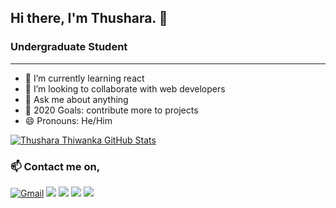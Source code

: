 ## Hi there, I'm Thushara. 👋

### Undergraduate Student
<hr>

   - 🌱 I’m currently learning react
   - 👯 I’m looking to collaborate with web developers
   - 💬 Ask me about anything 
   - 🥅 2020 Goals: contribute more to projects
   - 😄 Pronouns: He/Him

[![Thushara Thiwanka GitHub Stats](https://github-readme-stats.vercel.app/api?username=thusharathiwanka&show_icons=true&count_private=true)](https://github.com/thusharathiwanka)

### 📫 Contact me on,

[![Gmail](https://img.shields.io/badge/-GMAIL-D14836?style=for-the-badge&logo=gmail&logoColor=white)](mailto:thusharathiwanka123@gmail.com)
[<img src="https://img.shields.io/badge/linkedin-%230077B5.svg?&style=for-the-badge&logo=linkedin&logoColor=white" />](https://www.linkedin.com/in/thushara-thiwanka-3b4392197/)
[<img src = "https://img.shields.io/badge/instagram-%23E4405F.svg?&style=for-the-badge&logo=instagram&logoColor=white">](https://www.instagram.com/thusharathiwanka.___/)
[<img src = "https://img.shields.io/badge/facebook-%231877F2.svg?&style=for-the-badge&logo=facebook&logoColor=white">](https://www.facebook.com/thushara.thiwanka.7/)
[<img src="https://img.shields.io/badge/twitter-%231DA1F2.svg?&style=for-the-badge&logo=twitter&logoColor=white" />](https://twitter.com/tandt97)

<!--
### Familiar Tools & Technologies,

<p style="margin-top: -1rem;">
   <img style="margin: auto;" src="https://github.com/thusharathiwanka/thusharathiwanka/blob/main/images/languages/html5.png?raw=true" width="50" height="50"/>
   <img style="margin: auto;" src="https://github.com/thusharathiwanka/thusharathiwanka/blob/main/images/languages/css3.png?raw=true" width="50" height="50"/>
   <img style="margin: auto;" src="https://github.com/thusharathiwanka/thusharathiwanka/blob/main/images/languages/js.png?raw=true" width="50" height="50"/>
   <img style="margin: auto;" src="https://github.com/thusharathiwanka/thusharathiwanka/blob/main/images/languages/sass.png?raw=true" width="50" height="50"/>
   <img style="margin: auto;" src="https://github.com/thusharathiwanka/thusharathiwanka/blob/main/images/languages/java.png?raw=true" width="50" height="70"/>
   <img style="margin: auto;" src="https://github.com/thusharathiwanka/thusharathiwanka/blob/main/images/languages/php.png?raw=true" width="50" height="50"/>
   <img style="margin: auto;" src="https://github.com/thusharathiwanka/thusharathiwanka/blob/main/images/languages/python.png?raw=true" width="50" height="50"/>
   <img style="margin: auto;" src="https://github.com/thusharathiwanka/thusharathiwanka/blob/main/images/languages/c.png?raw=true" width="50" height="50"/>
   <img style="margin: auto;" src="https://github.com/thusharathiwanka/thusharathiwanka/blob/main/images/languages/cpp.png?raw=true" width="50" height="50"/>
   <img style="margin: auto;" src="https://github.com/thusharathiwanka/thusharathiwanka/blob/main/images/languages/mysql.png?raw=true" width="50" height="50"/>
</p>
<br>
<p style="margin-top: -1rem;">
   <img style="margin: auto;" src="https://github.com/thusharathiwanka/thusharathiwanka/blob/main/images/tools/git.png?raw=true" width="50" height="50"/>
   <img style="margin: auto;" src="https://github.com/thusharathiwanka/thusharathiwanka/blob/main/images/tools/github.png?raw=true" width="50" height="50"/>
   <img style="margin: auto;" src="https://github.com/thusharathiwanka/thusharathiwanka/blob/main/images/tools/netlify.png?raw=true" width="50" height="50"/>
   <img style="margin: auto;" src="https://github.com/thusharathiwanka/thusharathiwanka/blob/main/images/tools/vsc.png?raw=true" width="50" height="50"/>
   <img style="margin: auto;" src="https://github.com/thusharathiwanka/thusharathiwanka/blob/main/images/tools/android-studio.png?raw=true" width="50" height="50"/>
   <img style="margin: auto;" src="https://github.com/thusharathiwanka/thusharathiwanka/blob/main/images/tools/win10.png?raw=true" width="50" height="50"/>
   <img style="margin: auto;" src="https://github.com/thusharathiwanka/thusharathiwanka/blob/main/images/tools/fedora.png?raw=true" width="50" height="50"/>
   <img style="margin: auto;" src="https://github.com/thusharathiwanka/thusharathiwanka/blob/main/images/tools/figma.png?raw=true" width="32" height="45"/>
   <img style="margin: auto;" src="https://github.com/thusharathiwanka/thusharathiwanka/blob/main/images/tools/xd.png?raw=true" width="42" height="42"/>
   <img style="margin: auto;" src="https://raw.githubusercontent.com/thusharathiwanka/thusharathiwanka/main/images/tools/ps.png?raw=true" width="42" height="42"/>
   <img style="margin: auto;" src="https://raw.githubusercontent.com/thusharathiwanka/thusharathiwanka/main/images/tools/ai.png?raw=true" width="42" height="42"/>
</p>
-->
